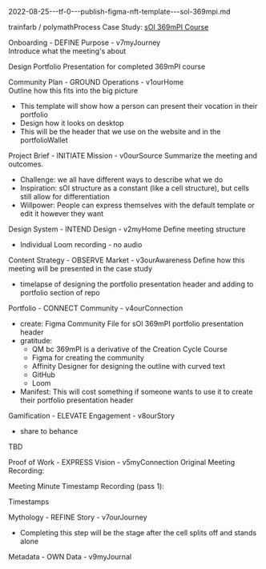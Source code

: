 2022-08-25---tf-0---publish-figma-nft-template---sol-369mpi.md

trainfarb / polymathProcess
Case Study: [sOl 369mPI Course](https://github.com/trainfarb/trainfarb/issues/3#issue-1343468506)
  
Onboarding - DEFINE Purpose - v7myJourney  
Introduce what the meeting's about

Design Portfolio Presentation for completed 369mPI course

Community Plan - GROUND Operations - v1ourHome  
Outline how this fits into the big picture

- This template will show how a person can present their vocation in their portfolio
- Design how it looks on desktop
- This will be the header that we use on the website and in the portfolioWallet

Project Brief - INITIATE Mission - v0ourSource
Summarize the meeting and outcomes. 

- Challenge: we all have different ways to describe what we do
- Inspiration: sOl structure as a constant (like a cell structure), but cells still allow for differentiation
- Willpower: People can express themselves with the default template or edit it however they want

Design System - INTEND Design - v2myHome
Define meeting structure

- Individual Loom recording - no audio

Content Strategy - OBSERVE Market - v3ourAwareness
Define how this meeting will be presented in the case study

- timelapse of designing the portfolio presentation header and adding to portfolio section of repo

Portfolio - CONNECT Community - v4ourConnection

- create: Figma Community File for sOl 369mPI portfolio presentation header
- gratitude:
  - QM bc 369mPI is a derivative of the Creation Cycle Course
  - Figma for creating the community
  - Affinity Designer for designing the outline with curved text
  - GitHub
  - Loom
- Manifest: This will cost something if someone wants to use it to create their portfolio presentation header

Gamification - ELEVATE Engagement - v8ourStory

- share to behance

TBD

Proof of Work - EXPRESS Vision - v5myConnection
Original Meeting Recording:   

Meeting Minute Timestamp Recording (pass 1):

Timestamps
 

Mythology - REFINE Story - v7ourJourney

- Completing this step will be the stage after the cell splits off and stands alone

Metadata - OWN Data - v9myJournal
